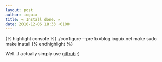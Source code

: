 ```yaml
---
layout: post
author: ioguix
title: « Install done. »
date: 2010-12-06 18:33 +0100
---
```


{% highlight console %}
./configure --prefix=blog.ioguix.net
make
sudo make install
{% endhighlight %}

Well...I actually simply use [github](http://github.com/ioguix/ioguix.github.io) :)
